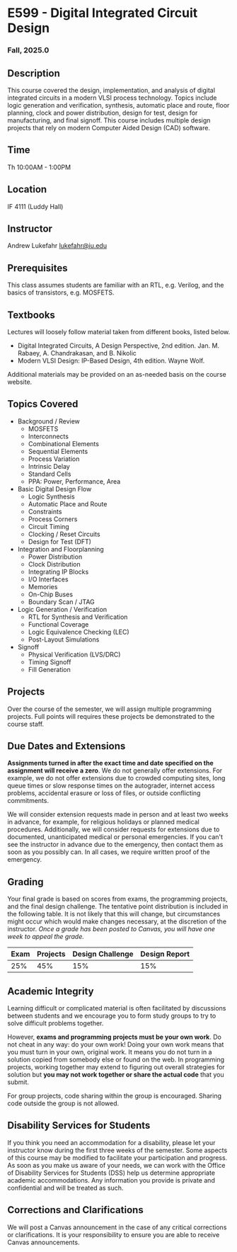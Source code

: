 # E599 - Digital Integrated Circuit Design
### Fall, 2025.0

## Description

This course covered the design, implementation, and analysis of digital
integrated circuits in a modern VLSI process technology.  Topics include logic
generation and verification, synthesis, automatic place and route, floor
planning, clock and power distribution, design for test, design for
manufacturing, and final signoff.  This course includes multiple design projects
that rely on modern Computer Aided Design (CAD) software.

## Time
Th 10:00AM - 1:00PM

## Location
IF 4111 (Luddy Hall)

## Instructor

Andrew Lukefahr
lukefahr@iu.edu


## Prerequisites

This class assumes students are familiar with an RTL, e.g. Verilog, and the
basics of transistors, e.g. MOSFETS.  

## Textbooks

Lectures will loosely follow material taken from different books, listed
below.  

 - Digital Integrated Circuits, A Design Perspective, 2nd edition.  Jan. M. Rabaey, A. Chandrakasan, and B. Nikolic
 - Modern VLSI Design: IP-Based Design, 4th edition. Wayne Wolf.


Additional materials may be provided on an as-needed basis on the course website.

## Topics Covered

* Background / Review
  - MOSFETS
  - Interconnects
  - Combinational Elements
  - Sequential Elements
  - Process Variation
  - Intrinsic Delay
  - Standard Cells
  - PPA: Power, Performance, Area
* Basic Digital Design Flow
  - Logic Synthesis
  - Automatic Place and Route
  - Constraints
  - Process Corners
  - Circuit Timing 
  - Clocking / Reset Circuits
  - Design for Test (DFT)
* Integration and Floorplanning 
  - Power Distribution
  - Clock Distribution
  - Integrating IP Blocks
  - I/O Interfaces
  - Memories
  - On-Chip Buses
  - Boundary Scan / JTAG
* Logic Generation / Verification 
  - RTL for Synthesis and Verification
  - Functional Coverage
  - Logic Equivalence Checking (LEC)
  - Post-Layout Simulations
* Signoff
  - Physical Verification (LVS/DRC)
  - Timing Signoff
  - Fill Generation


## Projects

Over the course of the semester, we will assign multiple programming projects.
Full points will requires these projects be demonstrated to the course staff. 

## Due Dates and Extensions

**Assignments turned in after the exact time and date specified on the
assignment will receive a zero**. We do not generally offer extensions. For
example, we do not offer extensions due to crowded computing sites, long queue
times or slow response times on the autograder, internet access problems,
accidental erasure or loss of files, or outside conflicting commitments.

We will consider extension requests made in person and at least two weeks in
advance, for example, for religious holidays or planned medical procedures.
Additionally, we will consider requests for extensions due to documented,
unanticipated medical or personal emergencies. If you can't see the instructor
in advance due to the emergency, then contact them as soon as you possibly can.
In all cases, we require written proof of the emergency.

## Grading

Your final grade is based on scores from exams, the programming projects, and
the final design challenge. The tentative point distribution is included in the
following table. It is not likely that this will change, but circumstances might
occur which would make changes necessary, at the discretion of the instructor.
*Once a grade has been posted to Canvas, you will have one week to appeal the
grade.*

| Exam     | Projects  |  Design Challenge   | Design Report|
| -------- |  ---      | -------------       | --           |
|    25%   |  45%      |    15%              | 15%          |


<!-- ## The Autograder

We will grade your programs in an autograder system that is similar to the Linux
environment. Your code must be submitted, compile, and run correctly on the
autograder before the deadline. We use a web-based autograder for project
submissions. For some projects, the autograder will also evaluate the
thoroughness of test cases you submit.

Autograder Link: [https://autograder.luddy.indiana.edu](https://autograder.luddy.indiana.edu)
 -->

## Academic Integrity

Learning difficult or complicated material is often facilitated by discussions
between students and we encourage you to form study groups to try to solve
difficult problems together.

However, **exams and programming projects must be your own work**. Do not cheat
in any way: do your own work! Doing your own work means that you must turn in
your own, original work. It means you do not turn in a solution copied from
somebody else or found on the web. In programming projects, working together may
extend to figuring out overall strategies for solution but **you may not work
together or share the actual code** that you submit.

For group projects, code sharing within the group is encouraged. Sharing code
outside the group is not allowed.  

## Disability Services for Students

If you think you need an accommodation for a disability, please let your
instructor know during the first three weeks of the semester. Some aspects of
this course may be modified to facilitate your participation and progress. As
soon as you make us aware of your needs, we can work with the Office of
Disability Services for Students (DSS) help us determine appropriate academic
accommodations. Any information you provide is private and confidential and will
be treated as such.

## Corrections and Clarifications

We will post a Canvas announcement in the case of any critical corrections or
clarifications. It is your responsibility to ensure you are able to receive
Canvas announcements.


